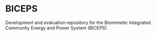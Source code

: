 # BICEPS
Development and evaluation repository for the Biomimetic Integrated Community Energy and Power System (BICEPS)
